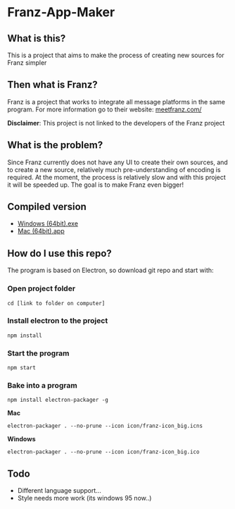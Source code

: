 # Franz-App-Maker
## What is this?
This is a project that aims to make the process of creating new sources for Franz simpler

## Then what is Franz?
Franz is a project that works to integrate all message platforms in the same program. For more information go to their website: [meetfranz.com/](https://meetfranz.com/)

**Disclaimer**: This project is not linked to the developers of the Franz project

## What is the problem?
Since Franz currently does not have any UI to create their own sources, and to create a new source, relatively much pre-understanding of encoding is required.
At the moment, the process is relatively slow and with this project it will be speeded up. The goal is to make Franz even bigger!

## Compiled version
* [Windows (64bit).exe](https://teddyprojekt.tk/projekt/franz-maker/FranzAppMaker-win32-x64.zip)
* [Mac (64bit).app](https://teddyprojekt.tk/projekt/franz-maker/FranzAppMaker-darwin-x64.zip)

## How do I use this repo?
The program is based on Electron, so download git repo and start with:
### Open project folder
```
cd [link to folder on computer]
```
### Install electron to the project
```
npm install
```
### Start the program
```
npm start
```
### Bake into a program
```
npm install electron-packager -g
```

**Mac**
```
electron-packager . --no-prune --icon icon/franz-icon_big.icns
```
**Windows**
```
electron-packager . --no-prune --icon icon/franz-icon_big.ico
```

## Todo
* Different language support...
* Style needs more work (its windows 95 now..)